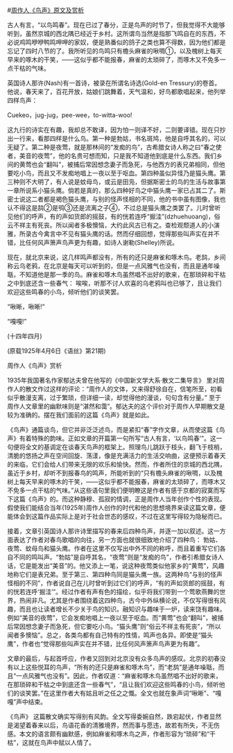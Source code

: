 #[周作人《鸟声》原文及赏析](https://www.vrrw.net/wx/9203.html)

古人有言，“以鸟鸣春”。现在已过了春分，正是鸟声的时节了，但我觉得不大能够听到，虽然京城的西北隅已经近于乡村。这所谓鸟当然是指那飞鸣自在的东西，不必说鸡鸣咿咿鸭鸣呷呷的家奴，便是熟番似的鸽子之类也算不得数，因为他们都是忘记了四时八节的了。我所听见的鸟鸣只有檐头麻雀的啾啁①，以及槐树上每天早来的啄木的干笑，——这似乎都不能报春，麻雀的太琐碎了，而啄木又不免多一点干枯的气味。



英国诗人那许(Nash)有一首诗，被录在所谓名诗选(Gold-en Tressury)的卷首。他说，春天来了，百花开放，姑娘们跳舞着，天气温和，好鸟都歌唱起来，他列举四样鸟声：

Cuekeo，jug-jug，pee-wee，to-witta-woo!

这九行的诗实在有趣，我却总不敢译，因为怕一则译不好，二则要译错。现在只抄出一行来，看那四样是什么鸟。第一种是勃姑，书名斑鸠，他是自呼其名的，可以无疑了。第二种是夜莺，就是那林间的“发痴的鸟”，古希腊女诗人称之曰“春之使者，美音的夜莺”，他的名贵可想而知，只是我不知道他到底是什么东西。我们乡间的黄莺也会“翻叫”，被捕后常因想念妻子而急死，与他西方的表兄弟相同，但他要吃小鸟，而且又不发痴地唱上一夜以至于呕血。第四种虽似异怪乃是猫头鹰。第三种则不大明了，有人说是蚊母鸟，或云是田凫，但据斯密士的鸟的生活与故事第一章所说系小猫头鹰。倘若是真的，那么四种好鸟之中猫头鹰一家已占其二了。斯密士说这二者都是褐色猫头鹰，与别的怪声怪相的不同，他的书中虽有图像，我也认不得这是鸹②是鸮③还是流离之子④，不过总是猫头鹰之类罢了。儿时曾听见他们的呼声，有的声如货郎的摇鼓，有的恍若连呼“掘洼”(dzhuehuoang)，俗云不祥主有死丧。所以闻者多极懊恼，大约此风古已有之。查检观颓道人的小演雅，所录古今禽言中不见有猫头鹰的话。然而仔细回想，觉得那些叫声实在并不错，比任何风声箫声鸟声更为有趣，如诗人谢勒(Shelley)所说。

现在，就北京来说，这几样鸣声都没有，所有的还只是麻雀和啄木鸟。老鸹，乡间称云乌老鸦，在北京是每天可以听到的，但是一点风雅气也没有，而且是通年噪聒，不知道他是那一季的鸟。麻雀和啄木鸟虽然唱不出好的歌来，在那琐碎和干枯之中到底还含一些春气： 唉唉，听那不讨人欢喜的乌老鸦叫也已够了，且让我们欢迎这些鸣春的小鸟，倾听他们的谈笑罢。

“啾晰，啾晰!”

“嘎嘎!”

(十四年四月)

(原载1925年4月6日《语丝》第21期)

周作人《鸟声》赏析

1935年我国著名作家郁达夫曾在他写的《中国新文学大系·散文二集导言》 里对周作人的散文作过这样的评论：“周作人的文体，又来得舒徐自在，信笔所至，初看似乎散漫支离，过于繁琐，但详细一读，却觉得他的漫谈，句句含有分量。” 至于周作人文章里的幽默味则是“湛然和霭”。郁达夫的这个评价对于周作人早期散文是较为准确的。摆在我们面前的这篇《鸟声》就是如此。

《鸟声》通篇谈鸟，但它并非泛泛述鸟，而是紧扣“春”字作文章，从而使这篇《鸟声》有着特殊的韵味。正如文章的开篇第一句所写“古人有言，‘以鸟鸣春’”。这一句便将全文的基调定在谈春天鸟声的框架上。照理鸟儿跳跃于枝头，翻飞于枝梢，清脆的悠扬之声在空间回旋、荡漾，像是充满活力的生活交响曲，这便预示着春天的来临，它们会给人们带来无限的欢乐和愉快。然而，作者所住的京城的西北隅，虽近于乡村，却听不到报春鸟的鸣声，所能听到的“只有檐头麻雀的啾啁，以及槐树上每天早来的啄木的干笑，——这似乎都不能报春，麻雀的太琐碎了，而啄木又不免多一点干枯的气味。”从这些语句里我们便明瞭这是作者有感于京都的寂寞而写下这篇《鸟声》的。而这种静穆、孤寂的情调，正是周作人当年创作个性的表现。假使我们能结合当年(1925年)周作人创作的时代和他的思想境界来读这篇文章，便能体会到这篇作品实际上是对于社会世态的感叹，不过在这里写得较为隐秘而已。

接着，文章引英国诗人那许诗里描写的春来后四种鸟声，并逐一加以叙述。这一方面表达了作者对春鸟歌唱的向往，另一方面也就很细致地介绍了四种鸟： 勃姑、夜莺、蚊母鸟和猫头鹰。作者在这里不仅写出中外不同的称呼，而且着重写它们各自不同的鸣叫声。“勃姑”是自呼其名，“夜莺”则是“发痴的鸟”，作者引希腊女诗人话，它是能发出“美音”的。他又添上一笔，说这种夜莺类似他家乡的“黄莺”，风趣地称它们是表兄弟。至于第三、第四种鸟同是猫头鹰一族。这两种鸟“与别的怪声怪相的不同”，作者说自己在儿时曾听到过它们的呼声，“有的声如货郎的摇鼓，有的恍若连呼‘掘洼’”。经过作者有声有色的描绘，似乎将我们带到一个莺歌燕舞的世界，热闹非凡。尤其是作者围绕着这四种鸟，古今中外纵横论说，不仅写得很有风趣，而且也让读者增长不少关于鸟的知识。融知识与趣味于一炉，读来饶有趣味。例如“美音的夜莺”，它会发痴地唱上一夜以至于呕血。而“黄莺”也会“翻叫”，被捕后常因想念妻子而急死，但它要吃小鸟。“猫头鹰”则“俗云不祥主有死丧”，“所以闻者多懊恼”。总之，各类鸟都有自己特有的性情，鸣声也各异。即使是“猫头鹰”，作者也“觉得那些叫声实在并不错，比任何风声箫声鸟声更为有趣”。

文章的最后，与起首呼应，作者又回到对北京没有众多鸟声的感叹。北京的初春没有以上这些悦耳的鸟声，“所有的还只是麻雀和啄木鸟”，而“老鸹”是通年噪聒，而且“一点风雅气也没有”。因此，作者叹道：“麻雀和啄木鸟虽然唱不出好的歌来，在那琐碎和干枯之中到底还含一些春气”，“且让我们欢迎这些鸣春的小鸟，倾听他们的谈笑罢。”在这里作者大有姑且听之任之之慨。全文也就在象声词“啾晰”、“嘎嘎”声中结束。

《鸟声》 这篇散文确实写得别有风韵。全文写得委婉自然，跌宕起伏，作者显然是渴望着春来以后，鸟语花香的清雅境界，然而事与愿违，故若有所失，不无伤感。本文的语言颇有幽默感，例如麻雀和啄木鸟之声，作者形容为“琐碎”和“干枯”，这就在鸟声中赋以人情了。

